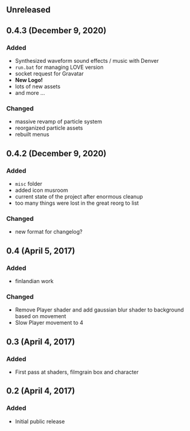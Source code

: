 ## Unreleased

## 0.4.3 (December 9, 2020)

### Added

- Synthesized waveform sound effects / music with Denver
- `run.bat` for managing LOVE version
- socket request for Gravatar
- **New Logo!**
- lots of new assets
- and more ...

### Changed

- massive revamp of particle system
- reorganized particle assets
- rebuilt menus

## 0.4.2 (December 9, 2020)

### Added
- `misc` folder
- added icon musroom
- current state of the project after enormous cleanup
- too many things were lost in the great reorg to list

### Changed
- new format for changelog?

## 0.4 (April 5, 2017)

### Added
- finlandian work

### Changed

* Remove Player shader and add gaussian blur shader to background based on movement
* Slow Player movement to 4

## 0.3 (April 4, 2017)

### Added

* First pass at shaders, filmgrain box and character

## 0.2 (April 4, 2017)

### Added

* Initial public release
